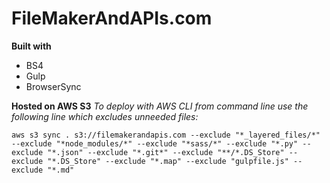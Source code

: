 # FileMakerAndAPIs.com

**Built with**
 - BS4
 - Gulp
 - BrowserSync


**Hosted on AWS S3**
*To deploy with AWS CLI from command line use the following line which excludes unneeded files:*

    aws s3 sync . s3://filemakerandapis.com --exclude "*_layered_files/*" --exclude "*node_modules/*" --exclude "*sass/*" --exclude "*.py" --exclude "*.json" --exclude "*.git*" --exclude "**/*.DS_Store" --exclude "*.DS_Store" --exclude "*.map" --exclude "gulpfile.js" --exclude "*.md"





